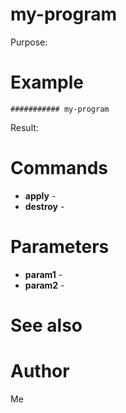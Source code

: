 # my-program

Purpose: 

# Example

```
########### my-program

```
Result: 

# Commands

* **apply** -
* **destroy** -

# Parameters

* **param1** -
* **param2** -

# See also

# Author
Me

